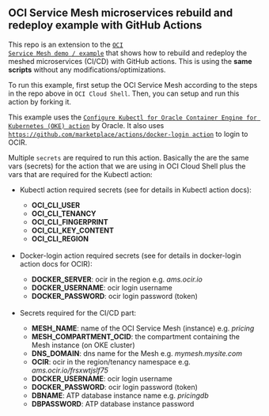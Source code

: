 ## OCI Service Mesh microservices rebuild and redeploy example with GitHub Actions

This repo is an extension to the <code><a href="https://github.com/mikarinneoracle/oci-service-mesh/blob/main/README.md">OCI Service Mesh demo / example</a></code> that shows how to rebuild and redeploy the meshed microservices (CI/CD) with GitHub actions. This is using the <b>same scripts</b> without any modifications/optimizations.

<p>
To run this example, first setup the OCI Service Mesh according to the steps in the repo above in <code>OCI Cloud Shell</code>. Then, you can setup and run this action by forking it.

<p>
This example uses the <code><a href="https://github.com/marketplace/actions/configure-kubectl-for-oracle-container-engine-for-kubernetes-oke">Configure Kubectl for Oracle Container Engine for Kubernetes (OKE) action</a></code> by Oracle.
It also uses <code><a href="https://github.com/marketplace/actions/docker-login">https://github.com/marketplace/actions/docker-login action</a></code> to login to OCIR.
    
<p>
Multiple <code>secrets</code> are required to run this action. Basically the are the same vars (secrets) for the action
that we are using in OCI Cloud Shell plus the vars that are required for the Kubectl action:
    
<ul>
    <li>Kubectl action required secrets (see for details in Kubectl action docs):</li>
    <ul>
        <li><b>OCI_CLI_USER</b></li>
        <li><b>OCI_CLI_TENANCY</b></li>
        <li><b>OCI_CLI_FINGERPRINT</b></li>
        <li><b>OCI_CLI_KEY_CONTENT</b></li>
        <li><b>OCI_CLI_REGION</b></li>
    </ul>
    <br>
    <li>Docker-login action required secrets (see for details in docker-login action docs for OCIR):</li>
    <ul>
        <li><b>DOCKER_SERVER</b>: ocir in the region e.g. <i>ams.ocir.io</i></li>
        <li><b>DOCKER_USERNAME</b>: ocir login username</li>
        <li><b>DOCKER_PASSWORD</b>: ocir login password (token)</li>
    </ul>
    <br>
    <li>Secrets required for the CI/CD part:</li>
    <ul>
        <li><b>MESH_NAME</b>: name of the OCI Service Mesh (instance) e.g. <i>pricing</i></li>
        <li><b>MESH_COMPARTMENT_OCID</b>: the compartment containing the Mesh instance (on OKE cluster)</li>
        <li><b>DNS_DOMAIN</b>: dns name for the Mesh e.g. <i>mymesh.mysite.com</i></li>
        <li><b>OCIR</b>: ocir in the region/tenancy namespace e.g. <i>ams.ocir.io/frsxwtjslf75</i></li>
        <li><b>DOCKER_USERNAME</b>: ocir login username</li>
        <li><b>DOCKER_PASSWORD</b>: ocir login password (token)</li>
        <li><b>DBNAME</b>: ATP database instance name e.g. <i>pricingdb</i></li>
        <li><b>DBPASSWORD</b>: ATP database instance password</li>
    </ul>
</ul>